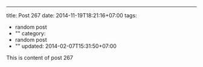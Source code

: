 ---
title: Post 267
date: 2014-11-19T18:21:16+07:00
tags:
  - random post
  - ""
category:
  - random post
  - ""
updated: 2014-02-07T15:31:50+07:00

This is content of post 267